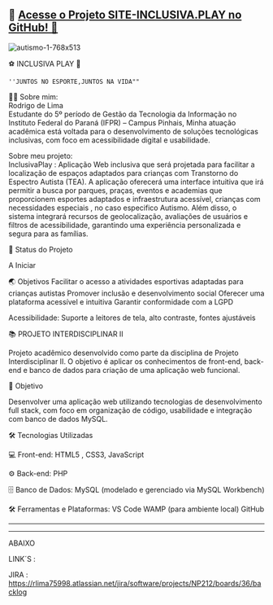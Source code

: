 

## 🌟 [Acesse o Projeto SITE-INCLUSIVA.PLAY no GitHub! 🌈](https://github.com/Rambo-creator-War/SITE-INCLUSIVA.PLAY)




![autismo-1-768x513](https://github.com/user-attachments/assets/9df0fb29-e422-437f-bf45-e4d434144521)        

  ⚽ INCLUSIVA PLAY 🎨


    ''JUNTOS NO ESPORTE,JUNTOS NA VIDA""    
      
👨‍🎓 Sobre mim:  
Rodrigo de Lima  
Estudante do 5º período de Gestão da Tecnologia da Informação no Instituto Federal do Paraná (IFPR) – Campus Pinhais, 
Minha atuação acadêmica está voltada para o desenvolvimento de soluções tecnológicas inclusivas, com foco em acessibilidade digital e usabilidade.
    
Sobre meu projeto:    
InclusivaPlay : Aplicação Web inclusiva que será projetada para facilitar a localização de espaços adaptados para crianças com Transtorno do Espectro Autista (TEA). 
A aplicação oferecerá uma interface intuitiva que irá permitir a busca por parques, praças, eventos e academias que proporcionem esportes adaptados e infraestrutura acessível,
crianças com necessidades especiais , no caso especifico Autismo.
Além disso, o sistema integrará recursos de geolocalização, avaliações de usuários e filtros de acessibilidade, garantindo uma experiência personalizada e segura para as famílias.
  
🎯 Status do Projeto  

A Iniciar
  
🌏 Objetivos
Facilitar o acesso a atividades esportivas adaptadas para crianças autistas
Promover inclusão e desenvolvimento social
Oferecer uma plataforma acessível e intuitiva
Garantir conformidade com a LGPD
  



Acessibilidade: Suporte a leitores de tela, alto contraste, fontes ajustáveis




📚 PROJETO INTERDISCIPLINAR II

Projeto acadêmico desenvolvido como parte da disciplina de Projeto Interdisciplinar II. O objetivo é aplicar os conhecimentos de front-end, back-end e banco de dados para criação de uma aplicação web funcional.



🚀 Objetivo

Desenvolver uma aplicação web utilizando tecnologias de desenvolvimento full stack, com foco em organização de código, usabilidade e integração com banco de dados MySQL.


🛠️ Tecnologias Utilizadas

💻 Front-end:
HTML5 ,
CSS3, 
JavaScript

⚙️ Back-end:
PHP

🗄️ Banco de Dados:
MySQL (modelado e gerenciado via MySQL Workbench)

🛠️ Ferramentas e Plataformas:
VS Code
 WAMP (para ambiente local)
 GitHub



  



--------------------------------------------------------------------------------------------------------------------------

--------------------------------------------------------------------------------------------------------------------------

ABAIXO 

LINK´S :

JIRA :  https://rlima75998.atlassian.net/jira/software/projects/NP212/boards/36/backlog


